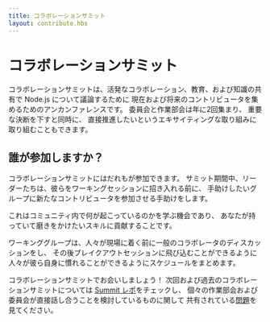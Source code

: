 ```yaml
---
title: コラボレーションサミット
layout: contribute.hbs
---
```


# コラボレーションサミット
コラボレーションサミットは、活発なコラボレーション、教育、および知識の共有で Node.js について議論するために
現在および将来のコントリビュータを集めるためのアンカンファレンスです。
委員会と作業部会は年に2回集まり、
重要な決断を下すと同時に、
直接推進したいというエキサイティングな取り組みに取り組むこともできます。

## 誰が参加しますか？

コラボレーションサミットにはだれもが参加できます。
サミット期間中、リーダーたちは、彼らをワーキングセッションに招き入れる前に、
手助けしたいグループに新たなコントリビュータを参加させる手助けをします。

これはコミュニティ内で何が起こっているのかを学ぶ機会であり、
あなたが持っていて磨きをかけたいスキルに貢献することです。

ワーキンググループは、人々が現場に着く前に一般のコラボレータのディスカッションをし、
その後ブレイクアウトセッションに飛び込むことができるように
人々が彼ら自身に慣れることができるようにスケジュールをまとめます。

コラボレーションサミットでお会いしましょう！
次回および過去のコラボレーションサミットについては [Summit レポ](https://github.com/nodejs/summit)をチェックし、
個々の作業部会および委員会が直接話し合うことを検討しているものに関して
共有されている[問題](https://github.com/nodejs/summit/issues)を見てください。
